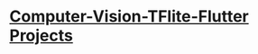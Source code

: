 # [Computer-Vision-TFlite-Flutter Projects](https://docs.google.com/presentation/d/11o6WiECBUwq6A3QF5ni1eXl7SFPIfXmHn1AEdQe5ukc/edit?usp=sharing)

